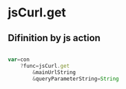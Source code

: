 # jsCurl.get

## Difinition by js action

```js.js

var=con
	?func=jsCurl.get
		&mainUrlString
		&queryParameterString=String
```


